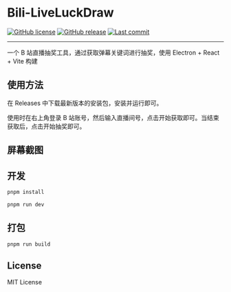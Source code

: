 # Bili-LiveLuckDraw

[![GitHub license](https://img.shields.io/github/license/grtsinry43/grtblog)](http://www.apache.org/licenses/LICENSE-2.0.html)
[![GitHub release](https://img.shields.io/github/v/release/grtsinry43/grtblog)](https://github.com/grtsinry43/grtblog/releases)
[![Last commit](https://img.shields.io/github/last-commit/grtsinry43/grtblog)](https://github.com/grtsinry43/grtblog/commits/main)

---

一个 B 站直播抽奖工具，通过获取弹幕关键词进行抽奖，使用 Electron + React + Vite 构建

## 使用方法

在 Releases 中下载最新版本的安装包，安装并运行即可。

使用时在右上角登录 B 站账号，然后输入直播间号，点击开始获取即可。当结束获取后，点击开始抽奖即可。

## 屏幕截图


## 开发

```bash
pnpm install
````
    
```bash
pnpm run dev
```

## 打包

```bash
pnpm run build
```

## License

MIT License

